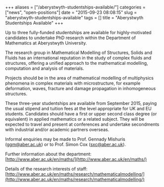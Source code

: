 +++
aliases = ["/aberystwyth-studentships-available/"]
categories = ["news", "open-positions"]
date = "2015-09-23 08:08:15"
slug = "aberystwyth-studentships-available"
tags = []
title = "Aberystwyth Studentships Available"
+++

Up to three fully-funded studentships are available for highly-motivated
candidates to undertake PhD research within the Department of
Mathematics at Aberystwyth University.

The research group in Mathematical Modelling of Structures, Solids and
Fluids has an international reputation in the study of complex fluids
and structures, offering a unified approach to the mathematical
modelling, computation and analysis of materials.

Projects should be in the area of mathematical modelling of multiphysics
phenomena in complex materials with microstructure, for example
deformation, waves, fracture and damage propagation in inhomogeneous
structures.

These three-year studentships are available from September 2015, paying
the usual stipend and tuition fees at the level appropriate for UK and
EU students. Candidates should have a first or upper second class degree
(or equivalent) in applied mathematics or a related subject. They will
be expected to travel and present at conferences and undertake
secondments with industrial and/or academic partners overseas.

Informal enquiries may be made to Prof. Gennady Mishuris
([ggm@aber.ac.uk](ggm@aber.ac.uk)) or to Prof. Simon Cox ([sxc@aber.ac.uk](sxc@aber.ac.uk)).

Further information about the department:
[http://www.aber.ac.uk/en/maths/](http://www.aber.ac.uk/en/maths/)

Details of the research interests of staff:
[http://www.aber.ac.uk/en/maths/research/mathematicalmodelling/](http://www.aber.ac.uk/en/maths/research/mathematicalmodelling/)
